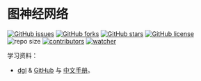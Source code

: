 # 图神经网络

[![GitHub issues](https://img.shields.io/github/issues/xinetzone/dgl-book)](https://github.com/xinetzone/dgl-book/issues) [![GitHub forks](https://img.shields.io/github/forks/xinetzone/dgl-book)](https://github.com/xinetzone/dgl-book/network) [![GitHub stars](https://img.shields.io/github/stars/xinetzone/dgl-book)](https://github.com/xinetzone/dgl-book/stargazers) [![GitHub license](https://img.shields.io/github/license/xinetzone/dgl-book)](https://github.com/xinetzone/dgl-book/blob/main/LICENSE) ![repo size](https://img.shields.io/github/repo-size/xinetzone/dgl-book.svg) [![contributors](https://img.shields.io/github/contributors/xinetzone/dgl-book.svg)](https://github.com/xinetzone/dgl-book/graphs/contributors) [![watcher](https://img.shields.io/github/watchers/xinetzone/dgl-book.svg)](https://github.com/xinetzone/dgl-book/watchers) 

学习资料：

- [dgl](https://www.dgl.ai/) & [GitHub](https://github.com/dmlc/dgl) 与 [中文手册](https://docs.dgl.ai/en/latest/guide_cn/index.html)。
